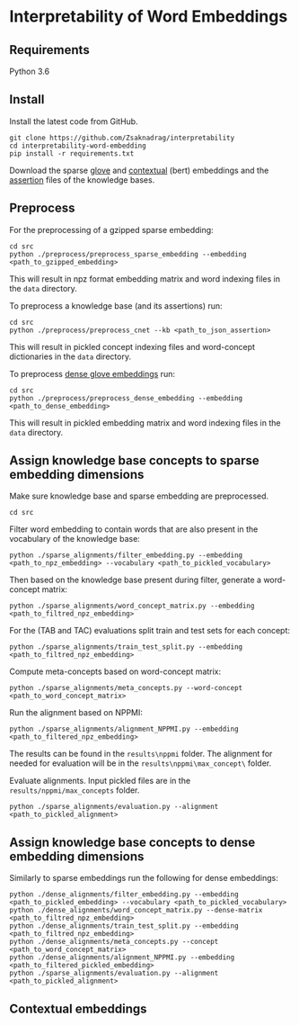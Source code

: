 # Interpretability of Word Embeddings
## Requirements
Python 3.6
## Install
Install the latest code from GitHub.

    git clone https://github.com/Zsaknadrag/interpretability
    cd interpretability-word-embedding
    pip install -r requirements.txt

Download the sparse [glove][1] and [contextual][2] (bert) embeddings and the [assertion][3] files of the knowledge bases.
## Preprocess
For the preprocessing of a gzipped sparse embedding:
	
	cd src
	python ./preprocess/preprocess_sparse_embedding --embedding <path_to_gzipped_embedding>

This will result in npz format embedding matrix and word indexing files in the `data` directory.
	
To preprocess a knowledge base (and its assertions) run:

	cd src
	python ./preprocess/preprocess_cnet --kb <path_to_json_assertion>
	
This will result in pickled concept indexing files and word-concept dictionaries in the `data` directory.
	
To preprocess [dense glove embeddings][4] run:

	cd src
	python ./preprocess/preprocess_dense_embedding --embedding <path_to_dense_embedding>

This will result in pickled embedding matrix and word indexing files in the `data` directory.	
	
## Assign knowledge base concepts to sparse embedding dimensions
Make sure knowledge base and sparse embedding are preprocessed.

	cd src
	
Filter word embedding to contain words that are also present in the vocabulary of the knowledge base:

	python ./sparse_alignments/filter_embedding.py --embedding <path_to_npz_embedding> --vocabulary <path_to_pickled_vocabulary>

Then based on the knowledge base present during filter, generate a word-concept matrix:

	python ./sparse_alignments/word_concept_matrix.py --embedding <path_to_filtred_npz_embedding>
	
For the (TAB and TAC) evaluations split train and test sets for each concept:

	python ./sparse_alignments/train_test_split.py --embedding <path_to_filtred_npz_embedding>

Compute meta-concepts based on word-concept matrix:

	python ./sparse_alignments/meta_concepts.py --word-concept <path_to_word_concept_matrix>
	
Run the alignment based on NPPMI:
	
	python ./sparse_alignments/alignment_NPPMI.py --embedding <path_to_filtered_npz_embedding>

The results can be found in the `results\nppmi` folder. The alignment for needed for evaluation will be in the `results\nppmi\max_concept\` folder.
	
	
Evaluate alignments. Input pickled files are in the `results/nppmi/max_concepts` folder.

	python ./sparse_alignments/evaluation.py --alignment <path_to_pickled_alignment>
	
## Assign knowledge base concepts to dense embedding dimensions	

Similarly to sparse embeddings run the following for dense embeddings:

	python ./dense_alignments/filter_embedding.py --embedding <path_to_pickled_embedding> --vocabulary <path_to_pickled_vocabulary>
	python ./dense_alignments/word_concept_matrix.py --dense-matrix <path_to_filtred_npz_embedding>
	python ./dense_alignments/train_test_split.py --embedding <path_to_filtred_npz_embedding>
	python ./dense_alignments/meta_concepts.py --concept <path_to_word_concept_matrix>
	python ./dense_alignments/alignment_NPPMI.py --embedding <path_to_filtered_pickled_embedding>
	python ./sparse_alignments/evaluation.py --alignment <path_to_pickled_alignment>

## Contextual embeddings

	
[1]: http://rgai.inf.u-szeged.hu/~berend/interpretability/sparse_glove_extended/
[2]: http://rgai.inf.u-szeged.hu/~berend/interpretability/contextual/
[3]: https://drive.google.com/open?id=19APSLGWn1IGAaWkpg9x-PoJo-fHI0SvS
[4]: https://nlp.stanford.edu/projects/glove/
